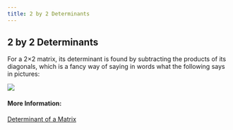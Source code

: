 ```yaml
---
title: 2 by 2 Determinants
---
```

## 2 by 2 Determinants

For a 2×2 matrix, its determinant is found by subtracting the products of its diagonals, which is a fancy way of saying in words what the following says in pictures:

<img src="http://www.purplemath.com/modules/matrices/detanim2.gif">

#### More Information:
<a href='https://github.com/freeCodeCamp/guides/blob/master/src/pages/mathematics/determinant-of-a-matrix/index.md "Determinant of a Matrix"' target='_blank' rel='nofollow'>Determinant of a Matrix</a>


